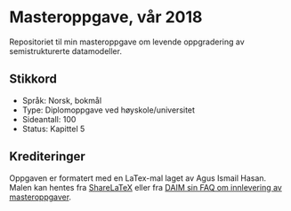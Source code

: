 # Masteroppgave, vår 2018
Repositoriet til min masteroppgave om levende oppgradering av semistrukturerte datamodeller.

## Stikkord
* Språk: Norsk, bokmål
* Type: Diplomoppgave ved høyskole/universitet
* Sideantall: 100
* Status: Kapittel 5

## Krediteringer
Oppgaven er formatert med en LaTex-mal laget av Agus Ismail Hasan. Malen kan hentes fra [ShareLaTeX](https://www.sharelatex.com/templates/5314f5c8d03b2cd7324cabfb) eller fra [DAIM sin FAQ om innlevering av masteroppgaver](http://daim.idi.ntnu.no/faq_innlevering.php).
